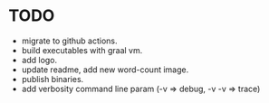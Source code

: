 # TODO

- migrate to github actions.
- build executables with graal vm.
- add logo.
- update readme, add new word-count image.
- publish binaries.
- add verbosity command line param (-v => debug, -v -v => trace)
